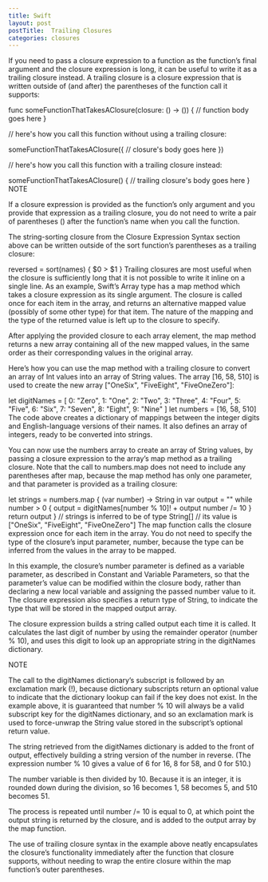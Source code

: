 ```yaml
---
title: Swift
layout: post
postTitle:  Trailing Closures
categories: closures
---
```


If you need to pass a closure expression to a function as the function’s final argument and the closure expression is long, it can be useful to write it as a trailing closure instead. A trailing closure is a closure expression that is written outside of (and after) the parentheses of the function call it supports:

func someFunctionThatTakesAClosure(closure: () -> ()) {
    // function body goes here
}
 
// here's how you call this function without using a trailing closure:
 
someFunctionThatTakesAClosure({
    // closure's body goes here
    })
 
// here's how you call this function with a trailing closure instead:
 
someFunctionThatTakesAClosure() {
    // trailing closure's body goes here
}
NOTE

If a closure expression is provided as the function’s only argument and you provide that expression as a trailing closure, you do not need to write a pair of parentheses () after the function’s name when you call the function.

The string-sorting closure from the Closure Expression Syntax section above can be written outside of the sort function’s parentheses as a trailing closure:

reversed = sort(names) { $0 > $1 }
Trailing closures are most useful when the closure is sufficiently long that it is not possible to write it inline on a single line. As an example, Swift’s Array type has a map method which takes a closure expression as its single argument. The closure is called once for each item in the array, and returns an alternative mapped value (possibly of some other type) for that item. The nature of the mapping and the type of the returned value is left up to the closure to specify.

After applying the provided closure to each array element, the map method returns a new array containing all of the new mapped values, in the same order as their corresponding values in the original array.

Here’s how you can use the map method with a trailing closure to convert an array of Int values into an array of String values. The array [16, 58, 510] is used to create the new array ["OneSix", "FiveEight", "FiveOneZero"]:

let digitNames = [
    0: "Zero", 1: "One", 2: "Two",   3: "Three", 4: "Four",
    5: "Five", 6: "Six", 7: "Seven", 8: "Eight", 9: "Nine"
]
let numbers = [16, 58, 510]
The code above creates a dictionary of mappings between the integer digits and English-language versions of their names. It also defines an array of integers, ready to be converted into strings.

You can now use the numbers array to create an array of String values, by passing a closure expression to the array’s map method as a trailing closure. Note that the call to numbers.map does not need to include any parentheses after map, because the map method has only one parameter, and that parameter is provided as a trailing closure:

let strings = numbers.map {
    (var number) -> String in
    var output = ""
    while number > 0 {
        output = digitNames[number % 10]! + output
        number /= 10
    }
    return output
}
// strings is inferred to be of type String[]
// its value is ["OneSix", "FiveEight", "FiveOneZero"]
The map function calls the closure expression once for each item in the array. You do not need to specify the type of the closure’s input parameter, number, because the type can be inferred from the values in the array to be mapped.

In this example, the closure’s number parameter is defined as a variable parameter, as described in Constant and Variable Parameters, so that the parameter’s value can be modified within the closure body, rather than declaring a new local variable and assigning the passed number value to it. The closure expression also specifies a return type of String, to indicate the type that will be stored in the mapped output array.

The closure expression builds a string called output each time it is called. It calculates the last digit of number by using the remainder operator (number % 10), and uses this digit to look up an appropriate string in the digitNames dictionary.

NOTE

The call to the digitNames dictionary’s subscript is followed by an exclamation mark (!), because dictionary subscripts return an optional value to indicate that the dictionary lookup can fail if the key does not exist. In the example above, it is guaranteed that number % 10 will always be a valid subscript key for the digitNames dictionary, and so an exclamation mark is used to force-unwrap the String value stored in the subscript’s optional return value.

The string retrieved from the digitNames dictionary is added to the front of output, effectively building a string version of the number in reverse. (The expression number % 10 gives a value of 6 for 16, 8 for 58, and 0 for 510.)

The number variable is then divided by 10. Because it is an integer, it is rounded down during the division, so 16 becomes 1, 58 becomes 5, and 510 becomes 51.

The process is repeated until number /= 10 is equal to 0, at which point the output string is returned by the closure, and is added to the output array by the map function.

The use of trailing closure syntax in the example above neatly encapsulates the closure’s functionality immediately after the function that closure supports, without needing to wrap the entire closure within the map function’s outer parentheses.
